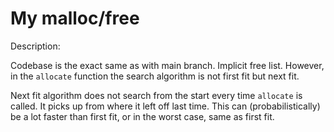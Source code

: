 # My malloc/free

Description:

Codebase is the exact same as with main branch. Implicit free list. However, in the `allocate` function the search algorithm is not first fit but next fit.

Next fit algorithm does not search from the start every time `allocate` is called. It picks up from where it left off last time. This can (probabilistically) be a lot faster than first fit, or in the worst case, same as first fit.
